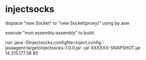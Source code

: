 # injectsocks
displace "new Socket" to "new Socket(proxy)" using by asm

execute "mvn assembly:assembly" to build

run:
java -Dinjectsocks.configfile=inject.config -javaagent:target/injectsocks-1.0.0.jar -jar XXXXXX-SNAPSHOT.jar 14.215.177.38 80

